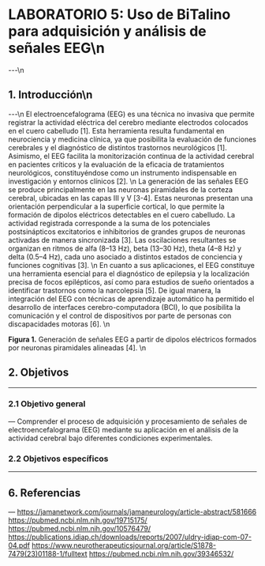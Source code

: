 # LABORATORIO 5:  Uso de BiTalino para adquisición y análisis de señales EEG\n
---\n

## 1. Introducción\n
---\n
El electroencefalograma (EEG) es una técnica no invasiva que permite registrar la actividad eléctrica del cerebro mediante electrodos colocados en el cuero cabelludo [1]. Esta herramienta resulta fundamental en neurociencia y medicina clínica, ya que posibilita la evaluación de funciones cerebrales y el diagnóstico de distintos trastornos neurológicos [1]. Asimismo, el EEG facilita la monitorización continua de la actividad cerebral en pacientes críticos y la evaluación de la eficacia de tratamientos neurológicos, constituyéndose como un instrumento indispensable en investigación y entornos clínicos [2]. \n
La generación de las señales EEG se produce principalmente en las neuronas piramidales de la corteza cerebral, ubicadas en las capas III y V [3-4]. Estas neuronas presentan una orientación perpendicular a la superficie cortical, lo que permite la formación de dipolos eléctricos detectables en el cuero cabelludo. La actividad registrada corresponde a la suma de los potenciales postsinápticos excitatorios e inhibitorios de grandes grupos de neuronas activadas de manera sincronizada [3]. Las oscilaciones resultantes se organizan en ritmos de alfa (8–13 Hz), beta (13–30 Hz), theta (4–8 Hz) y delta (0.5–4 Hz), cada uno asociado a distintos estados de conciencia y funciones cognitivas [3]. \n
En cuanto a sus aplicaciones, el EEG constituye una herramienta esencial para el diagnóstico de epilepsia y la localización precisa de focos epilépticos, así como para estudios de sueño orientados a identificar trastornos como la narcolepsia [5]. De igual manera, la integración del EEG con técnicas de aprendizaje automático ha permitido el desarrollo de interfaces cerebro-computadora (BCI), lo que posibilita la comunicación y el control de dispositivos por parte de personas con discapacidades motoras [6]. \n

**Figura 1.** Generación de señales EEG a partir de dipolos eléctricos formados por neuronas piramidales alineadas [4]. \n
## 2. Objetivos
---

### 2.1 Objetivo general
—
Comprender el proceso de adquisición y procesamiento de señales de electroencefalograma (EEG) mediante su aplicación en el análisis de la actividad cerebral bajo diferentes condiciones experimentales.

### 2.2 Objetivos específicos
---

## 6. Referencias
—
https://jamanetwork.com/journals/jamaneurology/article-abstract/581666 
https://pubmed.ncbi.nlm.nih.gov/19715175/
https://pubmed.ncbi.nlm.nih.gov/10576479/ 
https://publications.idiap.ch/downloads/reports/2007/uldry-idiap-com-07-04.pdf 
https://www.neurotherapeuticsjournal.org/article/S1878-7479(23)01188-1/fulltext 
https://pubmed.ncbi.nlm.nih.gov/39346532/ 

